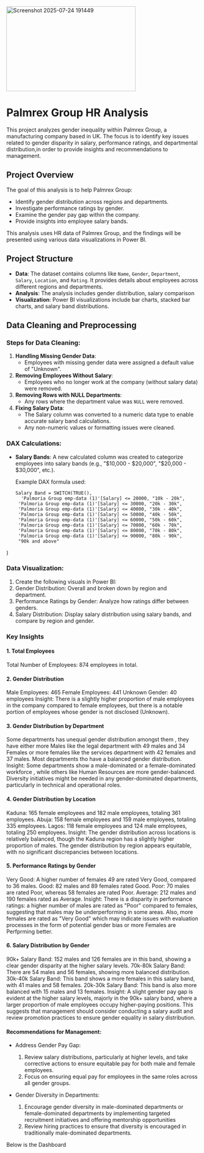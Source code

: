 

<img width="338" height="222" alt="Screenshot 2025-07-24 191449" src="https://github.com/user-attachments/assets/d4f3d0cd-54aa-47d4-986c-a09c411927e2" />

# Palmrex Group HR Analysis
This project analyzes gender inequality  within Palmrex Group, a manufacturing company based in UK.
The focus is to identify key issues related to gender disparity in salary, performance ratings, and departmental distribution,in order to provide insights and recommendations to management.

## Project Overview

The goal of this analysis is to help Palmrex Group:
- Identify gender distribution across regions and departments.
- Investigate performance ratings by gender.
- Examine the gender pay gap within the company.
- Provide insights into employee salary bands.

This analysis uses HR data of Palmrex Group, and the findings will be presented using various data visualizations in Power BI.

## Project Structure

- **Data**: The dataset contains columns like `Name`, `Gender`, `Department`, `Salary`, `Location`, and `Rating`. It provides details about employees across different regions and departments.
- **Analysis**: The analysis includes gender distribution, salary comparison
- **Visualization**: Power BI visualizations include bar charts, stacked bar charts, and salary band distributions.

## Data Cleaning and Preprocessing

### Steps for Data Cleaning:
1. **Handling Missing Gender Data**:
   - Employees with missing gender data were assigned a default value of "Unknown".
2. **Removing Employees Without Salary**:
   - Employees who no longer work at the company (without salary data) were removed.
3. **Removing Rows with NULL Departments**:
   - Any rows where the department value was `NULL` were removed.
4. **Fixing Salary Data**:
   - The Salary column was converted to a numeric data type to enable accurate salary band calculations.
   - Any non-numeric values or formatting issues were cleaned.

### DAX Calculations:
- **Salary Bands**: 
   A new calculated column was created to categorize employees into salary bands (e.g., "$10,000 - $20,000", "$20,000 - $30,000", etc.).
   
   Example DAX formula used:
   ```DAX
  Salary Band = SWITCH(TRUE(),
     'Palmoria Group emp-data (1)'[Salary] <= 20000, "10k - 20k", 
    'Palmoria Group emp-data (1)'[Salary] <= 30000, "20k - 30k", 
    'Palmoria Group emp-data (1)'[Salary] <= 40000, "30k - 40k", 
    'Palmoria Group emp-data (1)'[Salary] <= 50000, "40k - 50k",
    'Palmoria Group emp-data (1)'[Salary] <= 60000, "50k - 60k", 
    'Palmoria Group emp-data (1)'[Salary] <= 70000, "60k - 70k", 
    'Palmoria Group emp-data (1)'[Salary] <= 80000, "70k - 80k", 
    'Palmoria Group emp-data (1)'[Salary] <= 90000, "80k - 90k", 
    "90k and above"
)

### Data Visualization:
1. Create the following visuals in Power BI:
2. Gender Distribution: Overall and broken down by region and department.
3. Performance Ratings by Gender: Analyze how ratings differ between genders.
4. Salary Distribution: Display salary distribution using salary bands, and compare by region and gender.


### Key Insights
#### 1. Total Employees
Total Number of Employees: 874 employees in total.

#### 2. Gender Distribution
Male Employees: 465 
Female Employees: 441
Unknown Gender: 40 employees
Insight: There is a slightly higher proportion of male employees in the company compared to female employees,
 but there is a notable portion of employees whose gender is not disclosed (Unknown).
 
#### 3. Gender Distribution by Department
Some departments has unequal gender distribution amongst them , they have either more Males like the legal department with 49 males and 34 Females
or more females like the services department with 42 females and 37 males. Most departments tho have a balanced gender distribution.
Insight: Some departments show a male-dominated or a female-dominated workforce , while others like Human Resources are more gender-balanced.
 Diversity initiatives might be needed in any gender-dominated departments, particularly in technical and operational roles.
 
#### 4. Gender Distribution by Location
Kaduna: 165 female employees and 182 male employees, totaling 361 employees.
Abuja: 158 female employees and 159 male employees, totaling 335 employees.
Lagos: 118 female employees and 124 male employees, totaling 250 employees.
Insight: The gender distribution across locations is relatively balanced, though the Kaduna region has a slightly higher proportion of males.
The gender distribution by region appears equitable, with no significant discrepancies between locations.

#### 5. Performance Ratings by Gender
Very Good: A higher number of females 49 are rated Very Good, compared to 36 males.
Good: 82 males and 89 females rated Good.
Poor: 70 males are rated Poor, whereas 58 females are rated Poor.
Average: 212 males and 190 females rated as Average.
Insight: There is a disparity in performance ratings: a higher number of males are rated as "Poor" compared to females, suggesting that males may be underperforming in some areas. Also, more females are rated as "Very Good" which may indicate issues with evaluation processes in the form of potential gender bias or more Females are Perfprming better.

#### 6. Salary Distribution by Gender
90k+ Salary Band: 152 males and 126 females are in this band, showing a clear gender disparity at the higher salary levels.
70k-80k Salary Band: There are 54 males and 56 females, showing more balanced distribution.
30k-40k Salary Band: This band shows a more females in this salary band, with 41 males and 58 females.
20k-30k Salary Band: This band is also more balanced with 15 males and 13 females.
Insight: A  slight gender pay gap is evident at the higher salary levels, majorly in the 90k+ salary band, where a larger proportion of male employees occupy higher-paying positions. This suggests that management should consider conducting a salary audit and review promotion practices to ensure gender equality in salary distribution.

#### Recommendations for Management:
* Address Gender Pay Gap:
    1. Review salary distributions, particularly at higher levels, and take corrective actions to ensure equitable pay for both male and female employees.
    2. Focus on ensuring equal pay for employees in the same roles across all gender groups.

* Gender Diversity in Departments:
    1. Encourage gender diversity in male-dominated departments or female-dominated departments by implementing targeted recruitment initiatives and offering mentorship opportunities
    2. Review hiring practices to ensure that diversity is encouraged in traditionally male-dominated departments.
 

Below is the Dashboard
